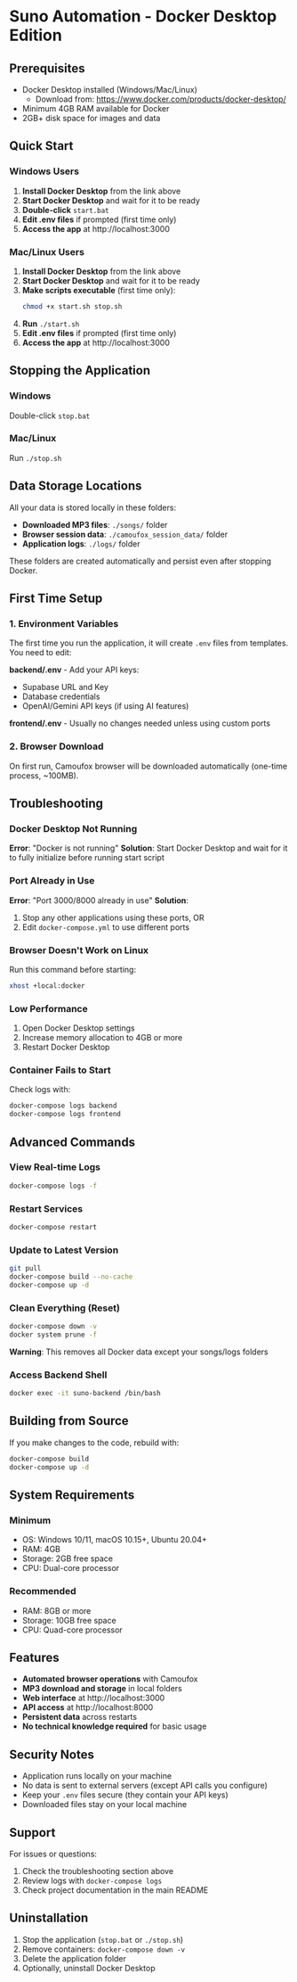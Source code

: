 # Suno Automation - Docker Desktop Edition

## Prerequisites
- Docker Desktop installed (Windows/Mac/Linux)
  - Download from: https://www.docker.com/products/docker-desktop/
- Minimum 4GB RAM available for Docker
- 2GB+ disk space for images and data

## Quick Start

### Windows Users
1. **Install Docker Desktop** from the link above
2. **Start Docker Desktop** and wait for it to be ready
3. **Double-click** `start.bat`
4. **Edit .env files** if prompted (first time only)
5. **Access the app** at http://localhost:3000

### Mac/Linux Users
1. **Install Docker Desktop** from the link above
2. **Start Docker Desktop** and wait for it to be ready
3. **Make scripts executable** (first time only):
   ```bash
   chmod +x start.sh stop.sh
   ```
4. **Run** `./start.sh`
5. **Edit .env files** if prompted (first time only)
6. **Access the app** at http://localhost:3000

## Stopping the Application

### Windows
Double-click `stop.bat`

### Mac/Linux
Run `./stop.sh`

## Data Storage Locations
All your data is stored locally in these folders:
- **Downloaded MP3 files**: `./songs/` folder
- **Browser session data**: `./camoufox_session_data/` folder
- **Application logs**: `./logs/` folder

These folders are created automatically and persist even after stopping Docker.

## First Time Setup

### 1. Environment Variables
The first time you run the application, it will create `.env` files from templates. You need to edit:

**backend/.env** - Add your API keys:
- Supabase URL and Key
- Database credentials
- OpenAI/Gemini API keys (if using AI features)

**frontend/.env** - Usually no changes needed unless using custom ports

### 2. Browser Download
On first run, Camoufox browser will be downloaded automatically (one-time process, ~100MB).

## Troubleshooting

### Docker Desktop Not Running
**Error**: "Docker is not running"
**Solution**: Start Docker Desktop and wait for it to fully initialize before running start script

### Port Already in Use
**Error**: "Port 3000/8000 already in use"
**Solution**:
1. Stop any other applications using these ports, OR
2. Edit `docker-compose.yml` to use different ports

### Browser Doesn't Work on Linux
Run this command before starting:
```bash
xhost +local:docker
```

### Low Performance
1. Open Docker Desktop settings
2. Increase memory allocation to 4GB or more
3. Restart Docker Desktop

### Container Fails to Start
Check logs with:
```bash
docker-compose logs backend
docker-compose logs frontend
```

## Advanced Commands

### View Real-time Logs
```bash
docker-compose logs -f
```

### Restart Services
```bash
docker-compose restart
```

### Update to Latest Version
```bash
git pull
docker-compose build --no-cache
docker-compose up -d
```

### Clean Everything (Reset)
```bash
docker-compose down -v
docker system prune -f
```
**Warning**: This removes all Docker data except your songs/logs folders

### Access Backend Shell
```bash
docker exec -it suno-backend /bin/bash
```

## Building from Source

If you make changes to the code, rebuild with:
```bash
docker-compose build
docker-compose up -d
```

## System Requirements

### Minimum
- OS: Windows 10/11, macOS 10.15+, Ubuntu 20.04+
- RAM: 4GB
- Storage: 2GB free space
- CPU: Dual-core processor

### Recommended
- RAM: 8GB or more
- Storage: 10GB free space
- CPU: Quad-core processor

## Features

- **Automated browser operations** with Camoufox
- **MP3 download and storage** in local folders
- **Web interface** at http://localhost:3000
- **API access** at http://localhost:8000
- **Persistent data** across restarts
- **No technical knowledge required** for basic usage

## Security Notes

- Application runs locally on your machine
- No data is sent to external servers (except API calls you configure)
- Keep your `.env` files secure (they contain your API keys)
- Downloaded files stay on your local machine

## Support

For issues or questions:
1. Check the troubleshooting section above
2. Review logs with `docker-compose logs`
3. Check project documentation in the main README

## Uninstallation

1. Stop the application (`stop.bat` or `./stop.sh`)
2. Remove containers: `docker-compose down -v`
3. Delete the application folder
4. Optionally, uninstall Docker Desktop